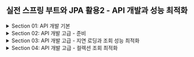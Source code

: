 ## 실전 스프링 부트와 JPA 활용2 - API 개발과 성능 최적화
<details>
<summary>Section 01: API 개발 기본 </summary>
<div markdown="1">

### 회원 등록 API V1
- 회원 등록 API를 다음과 같이 만들어보자
```java
    @PostMapping("api/v1/members") 
    public CreateMemberResponse saveMemberV1(@RequestBody @Valid Member member) {
        Long id = memberService.join(member);
        return new CreateMemberResponse(id);
    } 
```
- 엔티티를 RequestBody에 직접 매핑했다
  - 문제점 
    - 엔티티에 프레젠테이션 계층을 위한 로직이 추가된다. (프로젝션 얼마나 할지!)
    - 엔티티에 API 검증을 위한 로직이 들어간다.(@NotEmpty 등등)
    - 실무에서는 회원 엔티티를 위한 API가 다양하게 만들어지는데, 한 엔티티에 각각의 API를 위한 모든 요구사항을 담기는 어렵다.
    - 엔티티가 변경되면 API 스펙이 변한다.
  - 결론
    - API 요청 스펙에 맞추어 별도의 DTO를 파라미터로 받자!
    - 실무에서는 엔티티를 API 스펙에 노출하지 말자!

### 회원 등록 API V2
- 회원 등록 API를 다음과 같이 만들어보자
```java
    @PostMapping("/api/v2/members")
    public CreateMemberResponse saveMemberV2(@RequestBody @Valid CreateMemberRequest request) {
        Member member = new Member();
        member.setName(request.getName());
        Long id = memberService.join(member);
        return new CreateMemberResponse(id);
    } 
```
- CreateMemberRequest를 Member 엔티티 대신에 RequestBody와 매핑한다.
- 엔티티와 프레젠테이션 계층을 위한 로직을 분리할 수 있다.
- 에닡티와 API 스펙을 명확하게 분리할 수 잇다.
- 엔티티가 변해도 API 스펙이 변하지 않는다.

### 회원 수정 API
- 회원 수정 api를 다음과 같이 만들어보자 
```java
/**
 * 수정 API
 */
@PutMapping("/api/v2/members/{id}")
public UpdateMemberResponse updateMemberV2(
        @PathVariable("id") Long id,
        @RequestBody @Valid UpdateMemberRequest request) {
      memberService.update(id, request.getName());
      Member findMember = memberService.findOne(id);
      return new UpdateMemberResponse(findMember.getId(), findMember.getName());
      } 
```
- 회원 수정도 DTO를 요청 파라미터에 매핑한 것을 확인할 수 있다.
- 다음으로 변경 감지를 이용한 회원 수정 서비스 코드를 살펴보자 
```java
public class MemberService {
  private final MemberRepository memberRepository;
  /**
   * 회원 수정
   */
  @Transactional
  public void update(Long id, String name) {
    Member member = memberRepository.findOne(id);
    member.setName(name);
  }
} 
```
- 명시적인 영속화나 update 쿼리 없이 변경 감지 (Dirty checking)을 통하여 데이터를 수정하고 있다
- 수정은 변경감지를 이용하라고 했다!

### 회원 조회 API V1
- 회원조회 API V1을 살펴보자
```java
 @GetMapping("/api/v1/members")
 public List<Member> membersV1() {
    return memberService.findMembers();
 }
```
- 위와 같이 naive하게 하면 다음의 문제점들이 있따.
  - 엔티티에 프레젠테이션 계층을 위한 로직이 추가된다.
  - 기본적으로 엔티티의 모든 값이 노출된다.
  - 응답 스펙을 맞추기 위한 로직이 추가된다(@JsonIgnore, 별도의 뷰 로직 등등)
  - 실무에서는 같은 엔티티에 대해 API가 용도에 따라 다양하게 만들어지는데 하나의 엔티티는 이 모든 것을 감당할 수 없다.
  - 컬렉션을 직접 반환하면 향후 API 스펙을 변경하기 어렵다.

### 회원 조회 V2: 응답 값으로 엔티티가 아닌 별도의 DTO 사용
- 회원 조회 V2를 살펴보자 
```java
/**
 * 조회 V2: 응답 값으로 엔티티가 아닌 별도의 DTO를 반환한다.
 */
@GetMapping("/api/v2/members")
public Result membersV2() {
      List<Member> findMembers = memberService.findMembers();
      //엔티티 -> DTO 변환
      List<MemberDto> collect = findMembers.stream()
          .map(m -> new MemberDto(m.getName()))
          .collect(Collectors.toList());
      return new Result(collect);
}
@Data
@AllArgsConstructor
static class Result<T> {
  private T data;
}
@Data
@AllArgsConstructor
static class MemberDto {
  private String name;
}
```
- 엔티티를 DTO로 변환해서 반환한다. 
- 엔티티가 변해도 API 스펙이 변경되지 않는다.
- 추가로 Result 클래스로 컬렉션을 감싸서 향후 필요한 필드를 추가할 수 있다.(count라던지 이런 것들 무조건 추가된다! 유지 보수를 위해서는 감싸라)


</div>
</details>

<details>
<summary>Section 02: API 개발 고급 - 준비 </summary>
<div markdown="1">

### 샘플 데이터 입력
```java
package jpabook.jpashop;

import jakarta.annotation.PostConstruct;
import jakarta.persistence.EntityManager;
import jpabook.jpashop.domain.*;
import jpabook.jpashop.domain.item.Book;
import lombok.RequiredArgsConstructor;
import org.springframework.stereotype.Component;
import org.springframework.transaction.annotation.Transactional;


@Component
@RequiredArgsConstructor
public class InitDb {

    private final InitService initService;

    @PostConstruct
    public void init() {
        initService.dbInit1();
    }
    @Component
    @Transactional
    @RequiredArgsConstructor
    static class InitService {
        private final EntityManager em;
        public void dbInit1() {
            Member member = createMember("userA", "서울", "1", "1111");
            em.persist(member);

            Book book1 = createBook("JPA1 BOOK", 10000, 100);
            em.persist(book1);

            Book book2 = createBook("JPA2 BOOK", 20000, 100);
            em.persist(book2);

            OrderItem orderItem1 = OrderItem.createOrderItem(book1, 10000, 1);
            OrderItem orderItem2 = OrderItem.createOrderItem(book2, 20000, 2);

            Delivery delivery = createDelivery(member);
            Order order = Order.createOrder(member, delivery, orderItem1, orderItem2);
            em.persist(order);
        }

        public void dbInit2() {
            Member member = createMember("userB", "부산", "2", "2222");
            em.persist(member);

            Book book1 = createBook("SPRING1 BOOK", 20000, 200);
            em.persist(book1);

            Book book2 = createBook("SPRING2 BOOK", 40000, 300);
            em.persist(book2);

            OrderItem orderItem1 = OrderItem.createOrderItem(book1, 20000, 3);
            OrderItem orderItem2 = OrderItem.createOrderItem(book2, 40000, 4);

            Delivery delivery = createDelivery(member);
            Order order = Order.createOrder(member, delivery, orderItem1, orderItem2);
            em.persist(order);
        }
        private static Book createBook(String name, int price, int stockQuantity) {
            Book book1 = new Book();
            book1.setName(name);
            book1.setPrice(price);
            book1.setStockQuantity(stockQuantity);
            return book1;
        }
        private Member createMember(String name, String city, String street, String zipcode) {
            Member member = new Member();
            member.setName(name);
            member.setAddress(new Address(city, street, zipcode));
            return member;
        }
        private static Delivery createDelivery(Member member) {
            Delivery delivery = new Delivery();
            delivery.setAddress(member.getAddress());
            return delivery;
        }
    }


}

```

</div>
</details>


<details>
<summary>Section 03: API 개발 고급 - 지연 로딩과 조회 성능 최적화</summary>
<div markdown="1">

### 주문 조회 V1
- 간단한 주문 조회를 살펴보자
```java
 @GetMapping("/api/v1/simple-orders")
 public List<Order> ordersV1() {
 List<Order> all = orderRepository.findAllByString(new OrderSearch());
   for (Order order : all) {
     order.getMember().getName(); //Lazy 강제 초기화
     order.getDelivery().getAddress(); //Lazy 강제 초기환
   }
   return all;
 }
```
- 문제점들
  - 엔티티를 직접 노출하는 것은 좋지 않다.
  - order -> member 와 order -> address는 지연 로딩! 따라서 실제 엔티티 대신에 프록시가 존재
  - jackson 라이브러리는 기본적으로 이 프록시 객체를 json으로 어떻게 생성해야 하는 지 모름 -> 예외 발생
  - Hibernate5Module을 스프링 빈으로 등록하면 프록시 무제를 해결할 수는 있음
  - 양방향 연관관계에서 한곳을 @JsonIgnore처리하지 않으면 양쪽을 서로 호출하면서 무한 루프가 걸릴 수 있다

- 주의! 
  - 지연로딩을 피하기 위해 즉시 로딩으로 설정하면 안된다. 
  - 즉시 로딩으로 설정하면 성능 튜닝을 어렵게 한다
  - 연관관계가 필요 없는 경우에도 항상 조회하기에 성능 문제가 발생할 수 있는 것. 
  - 항상 지연 로딩을 기본으로 하고, 성능 최적화가 필요한 경우에는 페치 조인을 사용하시오

### 주문 조회 V2
- 엔티티를 DTO로 변환!

```java
/**
 * V2. 엔티티를 조회해서 DTO로 변환(fetch join 사용X)
 * - 단점: 지연로딩으로 쿼리 N번 호출
 */
@GetMapping("/api/v2/simple-orders")
public List<SimpleOrderDto> ordersV2() {
  List<Order> orders = orderRepository.findAll();
  List<SimpleOrderDto> result = orders.stream()
    .map(o -> new SimpleOrderDto(o))
    .collect(toList());
  return result;
}
```
- 엔티티를 DTO로 변환하는 일반적인 방법이다.
- 여기에서 List를 한 꺼풀 더 씌우면 더 좋은 설계 (해당 예제에선 생략)
- 문제점
  - 쿼리가 총 1 + N + N번 실행된다.
  - Order 조회 1번 (order 조회 결과 row 수가 N이 된다.)
  - order -> member 지연 로딩 조회 N번
  - order -> delivery 지연 로딩 조회 N번
  - 예) order의 결과가 4개면 최악의 경우 1 + 4 + 4번 실행된다 (최악의 경우)
    - 지연로딩은 영속성 컨텍스트에서 조회함으로 이미 조회된 경우 쿼리를 생략한다
    - 따라서 위에서 최악의 경우라고 명시한 것!

### 주문 조회 V3
- 페치 조인 최적화

```java
public List<Order> findAllWithMemberDelivery() {
      return em.createQuery(
      "select o from Order o" +
      " join fetch o.member m" +
      " join fetch o.delivery d", Order.class
      ).getResultList();
}
```
- 엔티티를 페치 조인을 사용해서 쿼리 1번에 조회
- 페치 조인으로 order -> member, order -> delivery는 이미 조회된 상태임으로 지연로딩 X

### 주문 조회 V4
- JPA에서 DTO로 바로 조회

```java

public List<OrderSimpleQueryDto> findOrderDtos() {
      return em.createQuery(
      "select new jpabook.jpashop.repository.OrderSimpleQueryDto(o.id, m.name, o.orderDate, o.orderStatus, d.address)" +
      " from Order o" +
      " join o.member m" +
      " join o.delivery d", OrderSimpleQueryDto.class
      ).getResultList();
}
```
- 일반적인 SQL을 사용할 때 처럼 원하는 값을 선택해서 조회
- new 명령어를 사용해서 JPQL의 결과를 DTO로 즉시 변환!
- SELECT절에서 원하는 데이터를 직접 선택하므로 DB -> 애플리케이션 네트웍 용량 최적화 (생각보다 미비)
- 리포지토리 재사용성 떨어짐, API 스펙에 맞춘 코드가 리포지토리에 들어가는 꼴
- 엔티티를 DTO로 변환하거나(V3) DTO로 바로 조회하는(V4) 두가지 방법은 각각 장단점이 있다.
  - V3: 리포지토리 코드 재사용성 굳. repository가 엔티티만을 조회할 수 있도록 일관성을 준다.
  - V4: 조회성능 미비하게 끌어올린다. (엔티티를 통째로 받아오지 않고 join한 테이블에서 내가 원하는 데이터만 냠냠 가능)

- 잠깐 잠깐 넘어가기 전에 join과 fetch join의 차이점 다시 짚고 가자!
- https://cobbybb.tistory.com/18

</div>
</details>

<details>
<summary>Section 04: API 개발 고급 - 컬렉션 조회 최적화 </summary>
<div markdown="1">

- 주문내역에서 추가로 주문한 상품 정보(OrderItem)를 추가로 조회하자
- Order 기준으로 컬렉션인 OrderItem과 Item이 필요하다.
- 앞의 예제에서는 toOne관계만 있었다. 이번에는 컬렉션인 일대다 관계를 조회하고 최적화 하는 방법을 알아보자

### 주문 조회 V1: 엔티티 직접 노출
```java
    @GetMapping("/api/v1/orders")
    public List<Order> ordersV1() {
        List<Order> all = orderRepository.findAllByString(new OrderSearch());
        // PROXY TOUCH
        for (Order order : all) {
            order.getMember().getName();
            order.getDelivery().getAddress();
            List<OrderItem> orderItems = order.getOrderItems();
            orderItems.stream().forEach(o -> o.getItem().getName());

        }
        return all;
    }
```
- 문제점 
  - 엔티티를 직접 노출 한다.
  - 양방향 연관관계면 무한 루프에 걸리지 않게 한곳에 @JsonIgnore를 추가해야 한다.
  - 프록시를 터치하여 초기화 해야 한다.

### 주문 조회 V2: 엔티티를 DTO로 변환
```java
    @GetMapping("/api/v2/orders")
    public List<OrderDto> ordersV2() {
        List<Order> orders = orderRepository.findAllByString(new OrderSearch());
        List<OrderDto> collect = orders.stream()
                .map(o -> new OrderDto(o))
                .collect((Collectors.toList()));

        return collect;
    }

    @Getter
    static class OrderDto {
        private Long orderId;
        private String name;
        private LocalDateTime orderDate;
        private Address address;
        private List<OrderItemDto> orderItems;

        public OrderDto(Order order) {
            orderId = order.getId();
            name = order.getMember().getName();
            orderDate = order.getOrderDate();
            address = order.getDelivery().getAddress();
            orderItems = order.getOrderItems().stream()
                    .map(orderItem -> new OrderItemDto(orderItem))
                    .collect(Collectors.toList());

        }
    }

    static class OrderItemDto {
        private String itemName;
        private int orderPrice;
        private int count;

        public OrderItemDto(OrderItem orderItem) {
            itemName = orderItem.getItem().getName();
            orderPrice = orderItem.getOrderPrice();
            count = orderItem.getCount();
        }
    }

```
- 문제점 
  - 지연 로딩으로 너무 많은 SQL이 실행된다.
  - SQL 실행 수
    - order 1번 (order 조회 수 N)
    - member, address N번
    - orderItem N번
    - item N번 (orderItem 조회 수 N)


### 주문 조회 V3: 엔티티를 DTO로 변환 - 페치 조인 최적화
```java
    public List<Order> findAllWithItem() {
        return em.createQuery(
                        "select o from Order o" +
                                " join fetch o.member m" +
                                " join fetch o.delivery d" +
                                " join fetch o.orderItems oi" +
                                " join fetch oi.item i", Order.class)
                .getResultList();
    }
```
- 페치 조인으로 SQL이 1번만 실행됨
- distinct를 사용한 이유는 1대다 조인이 있음으로 데이터베이스 row가 증가하기 때문
  - 그 결과 같은 order엔티티의 조회 수도 증가하게 된다. 
  - JPA의 distinct는 SQL에 distinct를 추가하고, 더해서 같은 엔티티가 조회되면, 애플리케이션에서 중복을 걸러준다.
  - 이 예에서 order가 컬렉션 페이 조인 때문에 중복 조회 되는 것을 막아준다.
- 단점 - 페이징 불가능!
  - 컬렉션 페치 조인을 사용하면 페이징이 불가능하다. 하이버네이트는 경고 로그를 남기면서 모든 데이터를 DB에서 읽어오고, 메모리에서 페이징 해버린다
  - 즉 페이징 sql이 작성되지 않는 것
    - Why! 
      - DB에서의 테이블은 distinct를 멕여도 모든 col이 똑같지 않다면 중복을 제거하지 않는다. 
      - 즉 페이징을 하고자 할 때 distinct가 먹지 않은 상태로 들어가기에 싱크가 맞지 않기에 DB에 요청할 수 없는 것 

  - 메모리에 퍼올린다음 애플리케이션레벨에서 페이징이 들어가는 것인데 매우매우 위험하다 (메모리 터질수도)
- 참고 : 컬렉션 페치 조인은 1개만 사용할 수 있다. 컬렉션 둘 이상에 페치 조인을 사용하면 안된다. 데이터가 부정합하게 조회될 수 있다. 

### 주문 조회 V3.1: 엔티티를 DTO로 변환 - 페이징과 한계 돌파

- 컬렉션을 페치 조인하면 페이징이 불가능하다.
  - 컬렉션을 페치 조인하면 일대다 조인이 발생함으로 데이터가 예측할 수 없이 증가
  - 일대다에서 일을 기준으로 페이징을 하는 것이 목적이지만 데이터는 다를 기준으로 생성된다.
  - Order를 기준으로 페이징 하고 싶은데, 다인 OrderItem을 조인하면 OrderItem이 기준이 되어 버린다.
- 이 경우 하이버네이트는 경고 로그를 남기고 모든 DB 데이터를 읽어서 메모리에서 페이징을 시도한다. 최악의 경우 장애로 이어질 수 있다

- 그러면 페이징 + 컬렉션 엔티티를 함께 조회하려면 어떻게 해야할까?
  - 먼저 ToOne 관계는 모두 페치조인한다. (ToOne관계는 row수를 증가시키지 않음으로 페이징 쿼리에 영향을 주지 않는다.)
  - 컬렉션은 지연로딩으로 조회한다.
  - 지연 로딩 성능 최적화를 위해 default_batch_fetch_size, @BatchSize를 적용한다. 
    - 이 옵션을 사용하면 컬렉션이나, 프록시 객체를 한꺼번에 설정한 Size만큼 IN 쿼리로 조회한다.

```java
    //OrderRepository
    public List<Order> findAllWithMemberDelivery(int offset, int limit) {
        return em.createQuery(
                        "select o from Order o" +
                                " join fetch o.member m" +
                                " join fetch o.delivery d", Order.class
                )
                .setFirstResult(offset)
                .setMaxResults(limit).
                getResultList();
    }
```
```java
    //Controller
    @GetMapping("/api/v3.1/orders")
    public List<OrderDto> orderV3_page(
            @RequestParam(value = "offset", defaultValue = "0") int offset,
            @RequestParam(value = "limit", defaultValue = "100") int limit) {
        List<Order> orders = orderRepository.findAllWithMemberDelivery(offset, limit);

        List<OrderDto> result = orders.stream()
                .map(o -> new OrderDto(o))
                .collect((Collectors.toList()));
        return result;
    }
```
- 장점 
  - 쿼리 호출 수가 1+N에서 1+1로 최적화된다.
  - 조인보다 DB 데이터 전송량이 최적화 된다.
    - Order와 OrderItem을 조인하면 Order가 OrderItem만큼 중복해서 조회된다. 하지만 이 방법은 각각 조회함으로 전송해야할 중복 데이터가 없다.
  - 페치 조인 방식과 비교해서 쿼리 호출 수가 약간 증가하지만 DB데이터 전송량이 감소한다.
  - 컬렉션 페치 조인은 페이징이 불가능하지만 이 방법은 페이징이 가능하다.
- 결론
  - ToOne관계는 페치조인해도 페이징에 영향을 주지 않는다. 따라서 ToOne관계는 페치조인으로 쿼리 수를 줄이고 해결하고, 나머지는 batch size로 최적화하자.
- 참고
  - default_batch_fetch_size의 크기는 100~1000사이를 선택하면 된다.
    - 이 전략은 SQL IN절을 사용하는데, 데이터베이스에 따라 IN절 파라미터를 1000으로 제한하기도 한다.
    - 1000으로 잡으면 한번에 1000개를 DB에서 애플리케이션에 불러옴으로 DB에 순간적 부하가 증가할 수 잇다.
    - 하지만 애플리케이션은 100이든 1000이든 결국 전체 데이터를 로딩해야 함으로 메모리 사용량이 같다.
    - 1000으로 설정하는 것이 성능상 가장 좋지만, 결국 DB든 애플리케이션이든 순간 부하를 어디까지 견딜 수 있는지로 결정하면 된다.

</div>
</details>